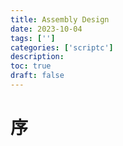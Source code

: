 ```yaml
---
title: Assembly Design
date: 2023-10-04
tags: ['']
categories: ['scriptc']
description: 
toc: true
draft: false
---
```



# 序